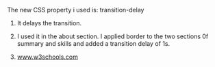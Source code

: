 The new CSS property i used is:
transition-delay

1. It delays the transition.
2. I used it in the about section. I applied border to the two sections 0f summary and skills and added a transition delay of 1s.

3. www.w3schools.com
